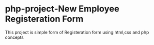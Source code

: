 ﻿# php-project-New Employee Registeration Form
This project is simple form of Registeration form using html,css and php concepts
